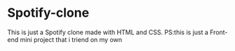 # Spotify-clone
This is just a Spotify clone made with HTML and CSS.
PS:this is just a Front-end mini project that i triend on my own
